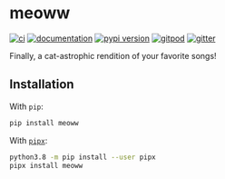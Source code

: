 # meoww

[![ci](https://github.com/vandyG/meoww/workflows/ci/badge.svg)](https://github.com/vandyG/meoww/actions?query=workflow%3Aci)
[![documentation](https://img.shields.io/badge/docs-mkdocs%20material-blue.svg?style=flat)](https://vandyG.github.io/meoww/)
[![pypi version](https://img.shields.io/pypi/v/meoww.svg)](https://pypi.org/project/meoww/)
[![gitpod](https://img.shields.io/badge/gitpod-workspace-blue.svg?style=flat)](https://gitpod.io/#https://github.com/vandyG/meoww)
[![gitter](https://badges.gitter.im/join%20chat.svg)](https://app.gitter.im/#/room/#meoww:gitter.im)

Finally, a cat-astrophic rendition of your favorite songs!

## Installation

With `pip`:

```bash
pip install meoww
```

With [`pipx`](https://github.com/pipxproject/pipx):

```bash
python3.8 -m pip install --user pipx
pipx install meoww
```
